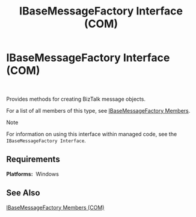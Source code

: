 ﻿---
title: IBaseMessageFactory Interface (COM)
TOCTitle: IBaseMessageFactory Interface (COM)
ms:assetid: 9f15aad7-4a1c-4788-8632-5effe938688f
ms:mtpsurl: https://msdn.microsoft.com/library/Aa577631(v=BTS.80)
ms:contentKeyID: 51530080
ms.date: 08/30/2017
mtps_version: v=BTS.80
---

# IBaseMessageFactory Interface (COM)

 

Provides methods for creating BizTalk message objects.

For a list of all members of this type, see [IBaseMessageFactory Members](ibasemessagefactory-members-com.md).


> [!NOTE]
> <P>For information on using this interface within managed code, see the <CODE>IBaseMessageFactory Interface</CODE>.</P>



## Requirements

**Platforms:**  Windows

## See Also

[IBaseMessageFactory Members (COM)](ibasemessagefactory-members-com.md)

